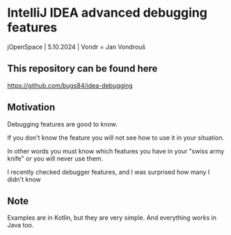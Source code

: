 # IntelliJ IDEA advanced debugging features

jOpenSpace | 5.10.2024 | Vondr = Jan Vondrouš

## This repository can be found here

https://github.com/bugs84/idea-debugging

## Motivation

Debugging features are good to know.

If you don't know the feature you will not see how to use it in your situation.

In other words you must know which features you have in your "swiss army knife"
or you will never use them.

I recently checked debugger features, and I was surprised how many I didn't know

## Note

Examples are in Kotlin, but they are very simple. And everything works in Java too.